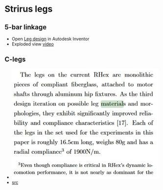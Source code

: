 # Strirus legs

## 5-bar linkage
* Open [Leg design](./Leg.iam) in Autodesk Inventor
* Exploded view [video](./README/explode.wmv)

## C-legs
* ![RHex legs](./README/Rhex-leg.jpg)
* [src](https://journals.sagepub.com/doi/10.1177/0278364904045594)